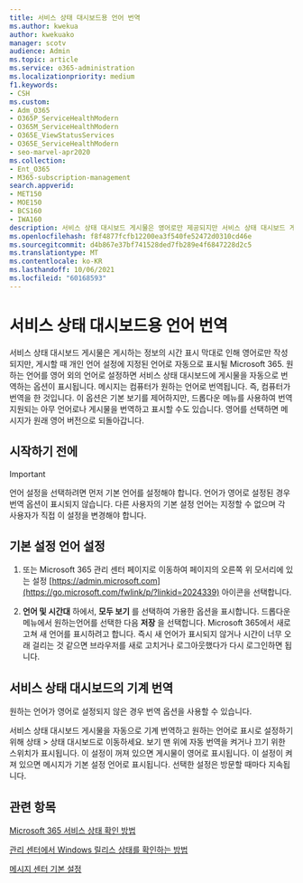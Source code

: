```yaml
---
title: 서비스 상태 대시보드용 언어 번역
ms.author: kwekua
author: kwekuako
manager: scotv
audience: Admin
ms.topic: article
ms.service: o365-administration
ms.localizationpriority: medium
f1.keywords:
- CSH
ms.custom:
- Adm_O365
- O365P_ServiceHealthModern
- O365M_ServiceHealthModern
- O365E_ViewStatusServices
- O365E_ServiceHealthModern
- seo-marvel-apr2020
ms.collection:
- Ent_O365
- M365-subscription-management
search.appverid:
- MET150
- MOE150
- BCS160
- IWA160
description: 서비스 상태 대시보드 게시물은 영어로만 제공되지만 서비스 상태 대시보드 게시물에 대해 지정한 언어로 자동으로 표시될 Microsoft 365.
ms.openlocfilehash: f8f4877fcfb12200ea3f540fe52472d0310cd46e
ms.sourcegitcommit: d4b867e37bf741528ded7fb289e4f6847228d2c5
ms.translationtype: MT
ms.contentlocale: ko-KR
ms.lasthandoff: 10/06/2021
ms.locfileid: "60168593"
---
```

# <a name="language-translation-for-service-health-dashboard"></a>서비스 상태 대시보드용 언어 번역

서비스 상태 대시보드 게시물은 게시하는 정보의 시간 표시 막대로 인해 영어로만 작성되지만, 게시할 때 개인 언어 설정에 지정된 언어로 자동으로 표시될 Microsoft 365. 원하는 언어를 영어 외의 언어로 설정하면 서비스 상태 대시보드에 게시물을 자동으로 번역하는 옵션이 표시됩니다. 메시지는 컴퓨터가 원하는 언어로 번역됩니다. 즉, 컴퓨터가 번역을 한 것입니다. 이 옵션은 기본 보기를 제어하지만, 드롭다운 메뉴를 사용하여 번역 지원되는 아무 언어로나 게시물을 번역하고 표시할 수도 있습니다. 영어를 선택하면 메시지가 원래 영어 버전으로 되돌아갑니다.

## <a name="before-you-begin"></a>시작하기 전에

> [!IMPORTANT]
> 언어 설정을 선택하려면 먼저 기본 언어를 설정해야 합니다. 언어가 영어로 설정된 경우 번역 옵션이 표시되지 않습니다. 다른 사용자의 기본 설정 언어는 지정할 수 없으며 각 사용자가 직접 이 설정을 변경해야 합니다.

## <a name="set-your-preferred-language"></a>기본 설정 언어 설정

1. 또는 Microsoft 365 관리 센터 페이지로 이동하여 페이지의 오른쪽 위 모서리에 있는 설정 [https://admin.microsoft.com](https://go.microsoft.com/fwlink/p/?linkid=2024339) 아이콘을 선택합니다.

1. **언어 및 시간대** 하에서, **모두 보기** 를 선택하여 가용한 옵션을 표시합니다. 드롭다운 메뉴에서 원하는언어를 선택한 다음 **저장** 을 선택합니다. Microsoft 365에서 새로 고쳐 새 언어를 표시하려고 합니다. 즉시 새 언어가 표시되지 않거나 시간이 너무 오래 걸리는 것 같으면 브라우저를 새로 고치거나 로그아웃했다가 다시 로그인하면 됩니다.

## <a name="machine-translation-in-service-health-dashboard"></a>서비스 상태 대시보드의 기계 번역

원하는 언어가 영어로 설정되지 않은 경우 번역 옵션을 사용할 수 있습니다.

서비스 상태 대시보드 게시물을 자동으로 기계 번역하고 원하는 언어로 표시로 설정하기 위해 상태 > 상태 대시보드로 이동하세요. 보기 맨 위에 자동 번역을 켜거나 끄기 위한 스위치가 표시됩니다. 이 설정이 꺼져 있으면 게시물이 영어로 표시됩니다. 이 설정이 켜져 있으면 메시지가 기본 설정 언어로 표시됩니다. 선택한 설정은 방문할 때마다 지속됩니다.

## <a name="related-topics"></a>관련 항목

[Microsoft 365 서비스 상태 확인 방법](view-service-health.md)

[관리 센터에서 Windows 릴리스 상태를 확인하는 방법](/windows/deployment/update/check-release-health)

[메시지 센터 기본 설정](../admin/manage/message-center.md?preserve-view=true&view=o365-worldwide#preferences)
